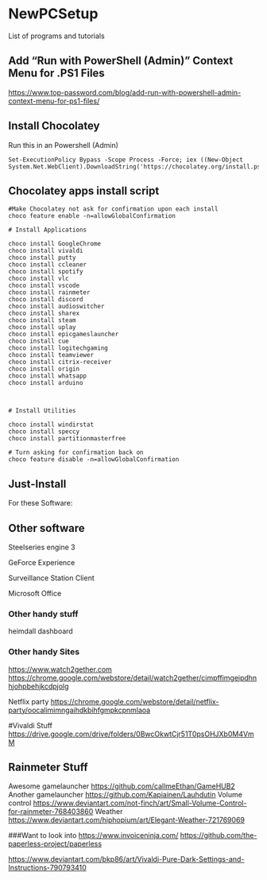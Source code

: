 # NewPCSetup
List of programs and tutorials

## Add “Run with PowerShell (Admin)” Context Menu for .PS1 Files
https://www.top-password.com/blog/add-run-with-powershell-admin-context-menu-for-ps1-files/

## Install Chocolatey
Run this in an Powershell (Admin)
```
Set-ExecutionPolicy Bypass -Scope Process -Force; iex ((New-Object System.Net.WebClient).DownloadString('https://chocolatey.org/install.ps1'))
```

## Chocolatey apps install script
```
#Make Chocolatey not ask for confirmation upon each install
choco feature enable -n=allowGlobalConfirmation

# Install Applications

choco install GoogleChrome
choco install vivaldi
choco install putty
choco install ccleaner
choco install spotify
choco install vlc
choco install vscode
choco install rainmeter
choco install discord
choco install audioswitcher
choco install sharex
choco install steam
choco install uplay
choco install epicgameslauncher
choco install cue
choco install logitechgaming
choco install teamviewer
choco install citrix-receiver
choco install origin
choco install whatsapp
choco install arduino



# Install Utilities

choco install windirstat 
choco install speccy
choco install partitionmasterfree

# Turn asking for confirmation back on
choco feature disable -n=allowGlobalConfirmation

```

## Just-Install
For these Software:





## Other software
Steelseries engine 3

GeForce Experience 

Surveillance Station Client

Microsoft Office

### Other handy stuff
heimdall dashboard

### Other handy Sites
https://www.watch2gether.com
https://chrome.google.com/webstore/detail/watch2gether/cimpffimgeipdhnhjohpbehjkcdpjolg

Netflix party
https://chrome.google.com/webstore/detail/netflix-party/oocalimimngaihdkbihfgmpkcpnmlaoa


#Vivaldi Stuff
https://drive.google.com/drive/folders/0BwcOkwtCjr51T0psOHJXb0M4VmM


## Rainmeter Stuff
Awesome gamelauncher https://github.com/callmeEthan/GameHUB2
Another gamelauncher https://github.com/Kapiainen/Lauhdutin
Volume control https://www.deviantart.com/not-finch/art/Small-Volume-Control-for-rainmeter-768403860
Weather https://www.deviantart.com/hiphopium/art/Elegant-Weather-721769069



###Want to look into
https://www.invoiceninja.com/
https://github.com/the-paperless-project/paperless

https://www.deviantart.com/bkp86/art/Vivaldi-Pure-Dark-Settings-and-Instructions-790793410




